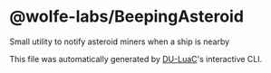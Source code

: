 # @wolfe-labs/BeepingAsteroid

Small utility to notify asteroid miners when a ship is nearby

This file was automatically generated by [DU-LuaC](https://github.com/wolfe-labs/DU-LuaC)'s interactive CLI.